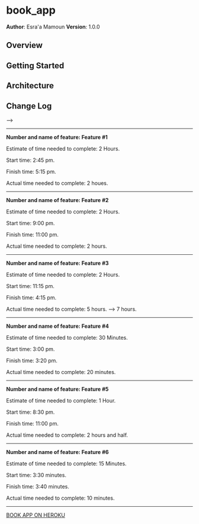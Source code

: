 # book_app

**Author**: Esra'a Mamoun
**Version**: 1.0.0

## Overview
<!-- Provide a high level overview of what this application is and why you are building it, beyond the fact that it's an assignment for a Code 301 class. (i.e. What's your problem domain?) -->

## Getting Started
<!-- What are the steps that a user must take in order to build this app on their own machine and get it running? -->

## Architecture
<!-- Provide a detailed description of the application design. What technologies (languages, libraries, etc) you're using, and any other relevant design information. -->

## Change Log
<!-- Use this area to document the iterative changes made to your application as each feature is successfully implemented. Use time stamps. Here's an examples:

01-01-2001 4:59pm - Application now has a fully-functional express server, with GET and POST routes for the book resource.

## Credits and Collaborations
<!-- Give credit (and a link) to other people or resources that helped you build this application. -->
-->

---

**Number and name of feature: Feature #1**

Estimate of time needed to complete: 2 Hours.

Start time: 2:45 pm.

Finish time: 5:15 pm.

Actual time needed to complete: 2 houes.

---

**Number and name of feature: Feature #2**

Estimate of time needed to complete: 2 Hours.

Start time: 9:00 pm.

Finish time: 11:00 pm.

Actual time needed to complete: 2 hours.

---

**Number and name of feature: Feature #3**

Estimate of time needed to complete: 2 Hours.

Start time: 11:15 pm.

Finish time: 4:15 pm. 

Actual time needed to complete: 5 hours. --> 7 hours.

---

**Number and name of feature: Feature #4**

Estimate of time needed to complete: 30 Minutes.

Start time: 3:00 pm.

Finish time: 3:20 pm.

Actual time needed to complete: 20 minutes.

---

**Number and name of feature: Feature #5**

Estimate of time needed to complete: 1 Hour.

Start time: 8:30 pm.

Finish time: 11:00 pm.

Actual time needed to complete: 2 hours and half.

---

**Number and name of feature: Feature #6**

Estimate of time needed to complete: 15 Minutes.

Start time: 3:30 minutes.

Finish time: 3:40 minutes.

Actual time needed to complete: 10 minutes.

---

[BOOK APP ON HEROKU](https://book-app-esraa.herokuapp.com/)